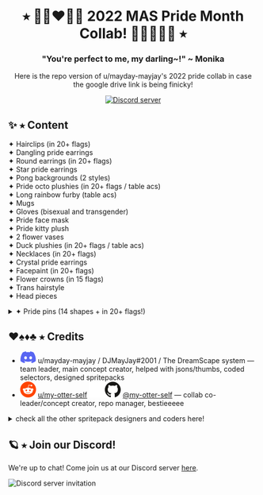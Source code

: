 <h1 align="center">⭑ 🏳️‍🌈❤️🧡💛 2022 MAS Pride Month Collab! 💚💙💜🏳️‍🌈 ⭑</h1>
<h3 align="center">"You're perfect to me, my darling~!" ~ Monika</h3>
<p align="center">Here is the repo  version of u/mayday-mayjay's 2022 pride collab in case the google drive link is being finicky!</p>
<p align="center">
  <a href="https://discord.gg/Tx23rczN8N">
    <img alt="Discord server" src="https://discordapp.com/api/guilds/957814201311694870/widget.png?style=shield">
  </a>
</p>

## ✨ ⭑ Content

✦ Hairclips (in 20+ flags) <br>
✦ Dangling pride earrings <br>
✦ Round earrings (in 20+ flags) <br>
✦ Star pride earrings <br>
✦ Pong backgrounds (2 styles) <br>
✦ Pride octo plushies (in 20+ flags / table acs) <br>
✦ Long rainbow furby (table acs) <br>
✦ Mugs <br>
✦ Gloves (bisexual and transgender) <br>
✦ Pride face mask <br>
✦ Pride kitty plush <br>
✦ 2 flower vases <br>
✦ Duck plushies (in 20+ flags / table acs) <br>
✦ Necklaces (in 20+ flags) <br>
✦ Crystal pride earrings <br>
✦ Facepaint (in 20+ flags) <br>
✦ Flower crowns (in 15 flags) <br>
✦ Trans hairstyle <br>
✦ Head pieces <br>
<details><summary> ✦ Pride pins (14 shapes + in 20+ flags!) </summary> 
  * circle <br>
  * diamond <br>
  * flag <br>
  * heart <br>
  * heart-rainbow <br>
  * hexagon <br>
  * moon <br>
  * moon-rainbow <br>
  * regular rainbow <br>
  * spade <br>
  * spade rainbow <br>
  * star <br>
  * star-rainbow <br>
  * triangle <br>
</details>

## ♥️♠️♦️♣️ ⭑ Credits

  * ![reddit](.github/icons/discord.svg) u/mayday-mayjay / DJMayJay#2001 / The DreamScape system
  — team leader, main concept creator, helped with jsons/thumbs, coded selectors, designed spritepacks
  * ![reddit](.github/icons/reddit.svg) [u/my-otter-self](https://reddit.com/u/my-otter-self)
  ![github](.github/icons/github-light.svg#gh-dark-mode-only)![github](.github/icons/github-dark.svg#gh-light-mode-only) [@my-otter-self](https://github.com/my-otter-self)
  — collab co-leader/concept creator, repo manager, bestieeeee
<details><summary> check all the other spritepack designers and coders here! </summary> 
</details>

## 🪐 ⭑ Join our Discord!

We're up to chat! Come join us at our Discord server [here](https://discord.gg/Tx23rczN8N).

![Discord server invitation](https://discordapp.com/api/guilds/957814201311694870/widget.png?style=banner3)
